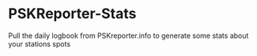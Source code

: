 # PSKReporter-Stats
Pull the daily logbook from PSKreporter.info to generate some stats about your stations spots
